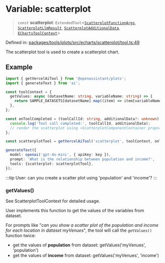 # Variable: scatterplot

> `const` **scatterplot**: `ExtendedTool`\<[`ScatterplotFunctionArgs`](../type-aliases/ScatterplotFunctionArgs.md), [`ScatterplotLlmResult`](../type-aliases/ScatterplotLlmResult.md), [`ScatterplotAdditionalData`](../type-aliases/ScatterplotAdditionalData.md), [`EChartsToolContext`](../type-aliases/EChartsToolContext.md)\>

Defined in: [packages/tools/plots/src/echarts/scatterplot/tool.ts:49](https://github.com/GeoDaCenter/openassistant/blob/bf312b357cb340f1f76fa8b62441fb39bcbce0ce/packages/tools/plots/src/echarts/scatterplot/tool.ts#L49)

The scatterplot tool is used to create a scatterplot chart.

## Example

```typescript
import { getVercelAiTool } from '@openassistant/plots';
import { generateText } from 'ai';

const toolContext = {
  getValues: async (datasetName: string, variableName: string) => {
    return SAMPLE_DATASETS[datasetName].map((item) => item[variableName]);
  },
};

const onToolCompleted = (toolCallId: string, additionalData?: unknown) => {
  console.log('Tool call completed:', toolCallId, additionalData);
  // render the scatterplot using <ScatterplotComponentContainer props={additionalData} />
};

const scatterplotTool = getVercelAiTool('scatterplot', toolContext, onToolCompleted);

generateText({
  model: openai('gpt-4o-mini', { apiKey: key }),
  prompt: 'What is the relationship between population and income?',
  tools: {scatterplot: scatterplotTool},
});
```

:::tip
User: can you create a scatter plot using 'population' and 'income'?
:::

### getValues()

See ScatterplotToolContext for detailed usage.

User implements this function to get the values of the variables from dataset.

For prompts like "_can you show a scatter plot of the population and income for each location in dataset myVenues_", the tool will
call the `getValues()` function twice:
- get the values of **population** from dataset: getValues('myVenues', 'population')
- get the values of **income** from dataset: getValues('myVenues', 'income')
